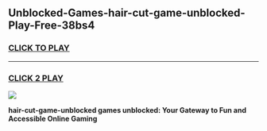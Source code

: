 
## Unblocked-Games-hair-cut-game-unblocked-Play-Free-38bs4
<h3>
<a href="https://premium76.site?title=hair-cut-game-unblocked&ref=17A">CLICK TO PLAY</a></h3>
<hr>

<h3>
<a href="https://premium76.site?title=hair-cut-game-unblocked&ref=17A">CLICK 2 PLAY</a>
  
</h3>

<a href="https://premium76.site?title=hair-cut-game-unblocked&ref=17A"><img src="https://clearcache.store/games.png"></a>


**hair-cut-game-unblocked games unblocked: Your Gateway to Fun and Accessible Online Gaming**
